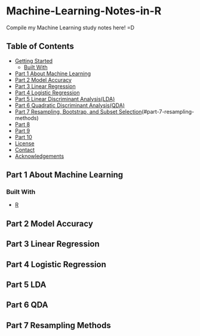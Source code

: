 # Machine-Learning-Notes-in-R
Compile my Machine Learning study notes here! =D 

## Table of Contents
* [Getting Started](#getting-started)
  * [Built With](#built-with)
* [Part 1 About Machine Learning](#part-1-about-machine-learning)
* [Part 2 Model Accuracy](#part-2-model-accuracy)
* [Part 3 Linear Regression](#part-3-linear-regression)
* [Part 4 Logistic Regression](#part-4-logistic-regression)
* [Part 5 Linear Discriminant Analysis(LDA)](#part-5-LDA)
* [Part 6 Quadratic Discriminant Analysis(QDA)](#part-6-QDA)
* [Part 7 Resampling, Bootstrap, and Subset Selection](#)(#part-7-resampling-methods)
* [Part 8 ](#)
* [Part 9 ](#)
* [Part 10 ](#)
* [License](#license)
* [Contact](#contact)
* [Acknowledgements](#acknowledgements)

## Part 1 About Machine Learning
### Built With
  * [R](https://www.r-project.org/)

## Part 2 Model Accuracy


## Part 3 Linear Regression

## Part 4 Logistic Regression

## Part 5 LDA

## Part 6 QDA


## Part 7 Resampling Methods


